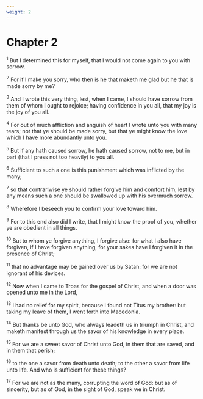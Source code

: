 ```yaml
---
weight: 2
---
```


# Chapter 2

<sup>1</sup> But I determined this for myself, that I would not come again to you with sorrow. 

<sup>2</sup> For if I make you sorry, who then is he that maketh me glad but he that is made sorry by me? 

<sup>3</sup> And I wrote this very thing, lest, when I came, I should have sorrow from them of whom I ought to rejoice; having confidence in you all, that my joy is the joy of you all. 

<sup>4</sup> For out of much affliction and anguish of heart I wrote unto you with many tears; not that ye should be made sorry, but that ye might know the love which I have more abundantly unto you. 

<sup>5</sup> But if any hath caused sorrow, he hath caused sorrow, not to me, but in part (that I press not too heavily) to you all. 

<sup>6</sup> Sufficient to such a one is this punishment which was inflicted by the many; 

<sup>7</sup> so that contrariwise ye should rather forgive him and comfort him, lest by any means such a one should be swallowed up with his overmuch sorrow. 

<sup>8</sup> Wherefore I beseech you to confirm your love toward him. 

<sup>9</sup> For to this end also did I write, that I might know the proof of you, whether ye are obedient in all things. 

<sup>10</sup> But to whom ye forgive anything, I forgive also: for what I also have forgiven, if I have forgiven anything, for your sakes have I forgiven it in the presence of Christ; 

<sup>11</sup> that no advantage may be gained over us by Satan: for we are not ignorant of his devices. 

<sup>12</sup> Now when I came to Troas for the gospel of Christ, and when a door was opened unto me in the Lord, 

<sup>13</sup> I had no relief for my spirit, because I found not Titus my brother: but taking my leave of them, I went forth into Macedonia. 

<sup>14</sup> But thanks be unto God, who always leadeth us in triumph in Christ, and maketh manifest through us the savor of his knowledge in every place. 

<sup>15</sup> For we are a sweet savor of Christ unto God, in them that are saved, and in them that perish; 

<sup>16</sup> to the one a savor from death unto death; to the other a savor from life unto life. And who is sufficient for these things? 

<sup>17</sup> For we are not as the many, corrupting the word of God: but as of sincerity, but as of God, in the sight of God, speak we in Christ. 


